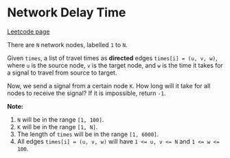 # Network Delay Time
[Leetcode page](https://leetcode.com/problems/network-delay-time/description)

There are `N` network nodes, labelled `1` to `N`.

Given `times`, a list of travel times as **directed** edges `times[i] = (u, v,
w)`, where `u` is the source node, `v` is the target node, and `w` is the time
it takes for a signal to travel from source to target.

Now, we send a signal from a certain node `K`. How long will it take for all
nodes to receive the signal? If it is impossible, return `-1`.

**Note:**  

  1. `N` will be in the range `[1, 100]`.
  2. `K` will be in the range `[1, N]`.
  3. The length of `times` will be in the range `[1, 6000]`.
  4. All edges `times[i] = (u, v, w)` will have `1 <= u, v <= N` and `1 <= w <= 100`.

